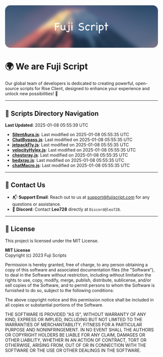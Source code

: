 ![Banner](.github/b.webp)

# 🌍 **We are Fuji Script**

Our global team of developers is dedicated to creating powerful, open-source scripts for Rise Client, designed to enhance your experience and unlock new possibilities! 🌟

---
<!-- SCRIPTS_NAVIGATION_START -->
## 📂 **Scripts Directory Navigation**

**Last Updated**: 2025-01-08 05:55:39 UTC

- **[SilentAura.js](scripts/SilentAura.js)**: Last modified on 2025-01-08 05:55:35 UTC
- **[ChatBypass.js](scripts/ChatBypass.js)**: Last modified on 2025-01-08 05:55:35 UTC
- **[jetpackFly.js](scripts/jetpackFly.js)**: Last modified on 2025-01-08 05:55:35 UTC
- **[velocityHylex.js](scripts/velocityHylex.js)**: Last modified on 2025-01-08 05:55:35 UTC
- **[chestxray.js](scripts/chestxray.js)**: Last modified on 2025-01-08 05:55:35 UTC
- **[bedxray.js](scripts/bedxray.js)**: Last modified on 2025-01-08 05:55:35 UTC
- **[chatMacro.js](scripts/chatMacro.js)**: Last modified on 2025-01-08 05:55:35 UTC

<!-- SCRIPTS_NAVIGATION_END -->

---

## 💬 **Contact Us**  
- 📬 **Support Email**: Reach out to us at [support@fujiscript.com](mailto:support@fujiscript.com) for any questions or assistance.  
- 💬 **Discord**: Contact **Leo728** directly at `Discord@leo728`.

---

## 📜 **License**

This project is licensed under the MIT License.  

**MIT License**  
Copyright (c) 2023 Fuji Scripts  

Permission is hereby granted, free of charge, to any person obtaining a copy of this software and associated documentation files (the "Software"), to deal in the Software without restriction, including without limitation the rights to use, copy, modify, merge, publish, distribute, sublicense, and/or sell copies of the Software, and to permit persons to whom the Software is furnished to do so, subject to the following conditions:  

The above copyright notice and this permission notice shall be included in all copies or substantial portions of the Software.  

THE SOFTWARE IS PROVIDED "AS IS", WITHOUT WARRANTY OF ANY KIND, EXPRESS OR IMPLIED, INCLUDING BUT NOT LIMITED TO THE WARRANTIES OF MERCHANTABILITY, FITNESS FOR A PARTICULAR PURPOSE AND NONINFRINGEMENT. IN NO EVENT SHALL THE AUTHORS OR COPYRIGHT HOLDERS BE LIABLE FOR ANY CLAIM, DAMAGES OR OTHER LIABILITY, WHETHER IN AN ACTION OF CONTRACT, TORT OR OTHERWISE, ARISING FROM, OUT OF OR IN CONNECTION WITH THE SOFTWARE OR THE USE OR OTHER DEALINGS IN THE SOFTWARE.  
